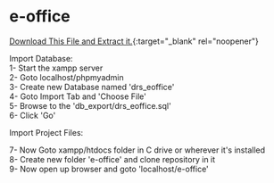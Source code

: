 # e-office

[Download This File and Extract it.](https://github.com/ahmad-hassan-afzal/e-office/blob/master/e-office.zip "Final Release"){:target="_blank" rel="noopener"}

Import Database:  
1- Start the xampp server  
2- Goto localhost/phpmyadmin  
3- Create new Database named 'drs_eoffice'  
4- Goto Import Tab and 'Choose File'  
5- Browse to the 'db_export/drs_eoffice.sql'  
6- Click 'Go'    

Import Project Files:

7- Now Goto xampp/htdocs folder in C drive or wherever it's installed  
8- Create new folder 'e-office' and clone repository in it  
9- Now open up browser and goto 'localhost/e-office'  
